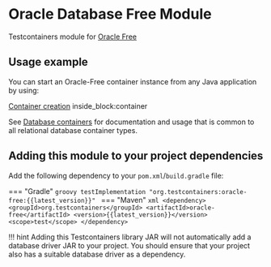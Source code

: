 # Oracle Database Free Module

Testcontainers module for [Oracle Free](https://hub.docker.com/r/gvenzl/oracle-free)

## Usage example

You can start an Oracle-Free container instance from any Java application by using:

<!--codeinclude-->
[Container creation](../../../modules/oracle-free/src/test/java/org/testcontainers/junit/oracle/SimpleOracleTest.java) inside_block:container
<!--/codeinclude-->

See [Database containers](./index.md) for documentation and usage that is common to all relational database container types.

## Adding this module to your project dependencies

Add the following dependency to your `pom.xml`/`build.gradle` file:

=== "Gradle"
    ```groovy
    testImplementation "org.testcontainers:oracle-free:{{latest_version}}"
    ```
=== "Maven"
    ```xml
    <dependency>
        <groupId>org.testcontainers</groupId>
        <artifactId>oracle-free</artifactId>
        <version>{{latest_version}}</version>
        <scope>test</scope>
    </dependency>
    ```

!!! hint
    Adding this Testcontainers library JAR will not automatically add a database driver JAR to your project. You should ensure that your project also has a suitable database driver as a dependency.


